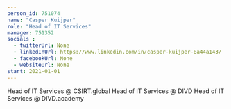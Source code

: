 ```yaml
---
person_id: 751074
name: "Casper Kuijper"
role: "Head of IT Services"
manager: 751352
socials :
  - twitterUrl: None
  - linkedInUrl: https://www.linkedin.com/in/casper-kuijper-8a44a143/
  - facebookUrl: None
  - websiteUrl: None
start: 2021-01-01
---
```

Head of IT Services @ CSIRT.global
Head of IT Services @ DIVD
Head of IT Services @ DIVD.academy
